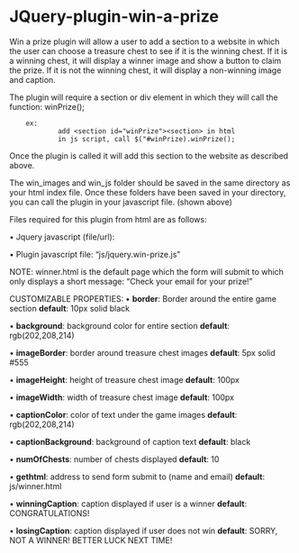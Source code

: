 # JQuery-plugin-win-a-prize

Win a prize plugin will allow a user to add a section to a website in which the user can choose a treasure chest to see if it is the winning chest. If it is a winning chest, it will display a winner image and show a button to claim the prize. If it is not the winning chest, it will display a non-winning image and caption.

The plugin will require a section or div element in which they will call the function: winPrize(); 
        
        ex:
                add <section id="winPrize"><section> in html
                in js script, call $("#winPrize).winPrize();

Once the plugin is called it will add this section to the website as described above.

The win_images and win_js folder should be saved in the same directory as your html index file.
Once these folders have been saved in your directory, you can call the plugin in your javascript file. (shown above)


Files required for this plugin from html are as follows:


•	Jquery javascript (file/url): <script src = "https://code.jquery.com/jquery-3.4.1.slim.min.js"></script>

•       Plugin javascript file: “js/jquery.win-prize.js"  <script src = "js/jquery.win-prize.js"></script>



NOTE: winner.html is the default page which the form will submit to which only displays a short message: “Check your email for your prize!”


CUSTOMIZABLE PROPERTIES:
•	**border**: Border around the entire game section 
        **default**: 10px solid black
        
•	**background**: background color for entire section 
        **default**: rgb(202,208,214)
        
•	**imageBorder**: border around treasure chest images 
        **default**: 5px solid #555
        
•	**imageHeight**: height of treasure chest image 
        **default**: 100px
        
•	**imageWidth**: width of treasure chest image
        **default**: 100px
        
•	**captionColor**: color of text under the game images
        **default**: rgb(202,208,214)
        
•	**captionBackground**: background of caption text
        **default**: black
        
•	**numOfChests**: number of chests displayed
        **default**: 10
        
•	**gethtml**: address to send form submit to (name and email)
        **default**: js/winner.html
        
•	**winningCaption**: caption displayed if user is a winner
        **default**: CONGRATULATIONS!
        
•	**losingCaption**: caption displayed if user does not win
        **default**: SORRY, NOT A WINNER! BETTER LUCK NEXT TIME!
